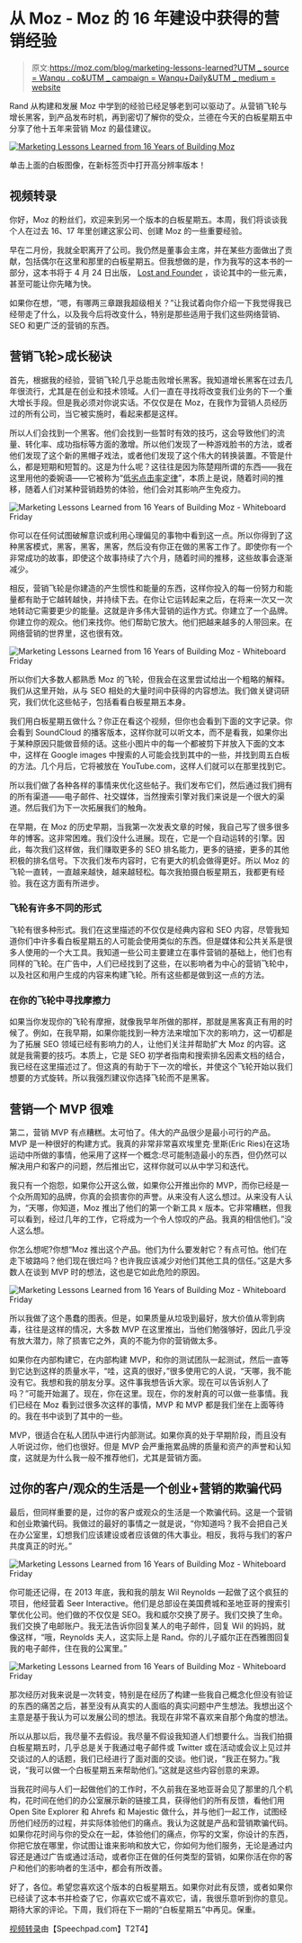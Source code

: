 # 从 Moz - Moz 的 16 年建设中获得的营销经验

> 原文:[https://moz.com/blog/marketing-lessons-learned?UTM _ source = Wanqu . co&UTM _ campaign = Wanqu+Daily&UTM _ medium = website](https://moz.com/blog/marketing-lessons-learned?utm_source=wanqu.co&utm_campaign=Wanqu+Daily&utm_medium=website)

Rand 从构建和发展 Moz 中学到的经验已经足够老到可以驱动了。从营销飞轮与增长黑客，到产品发布时机，再到密切了解你的受众，兰德在今天的白板星期五中分享了他十五年来营销 Moz 的最佳建议。



[![Marketing Lessons Learned from 16 Years of Building Moz](../Images/a0854a61dfa9247565a03b472bb138d9.png)](//moz-static.moz.com/youmoz_uploads/marketing-lessons-learned/5ad90c247b7cb9.94688916.jpg)

单击上面的白板图像，在新标签页中打开高分辨率版本！



## 视频转录

你好，Moz 的粉丝们，欢迎来到另一个版本的白板星期五。本周，我们将谈谈我个人在过去 16、17 年里创建这家公司、创建 Moz 的一些重要经验。

早在二月份，我就全职离开了公司。我仍然是董事会主席，并在某些方面做出了贡献，包括偶尔在这里和那里的白板星期五。但我想做的是，作为我写的这本书的一部分，这本书将于 4 月 24 日出版， [Lost and Founder](https://sparktoro.com/book) ，谈论其中的一些元素，甚至可能让你先睹为快。

如果你在想，“嗯，有哪两三章跟我超级相关？”让我试着向你介绍一下我觉得我已经带走了什么，以及我今后将改变什么，特别是那些适用于我们这些网络营销、SEO 和更广泛的营销的东西。

## 营销飞轮>成长秘诀

首先，根据我的经验，营销飞轮几乎总能击败增长黑客。我知道增长黑客在过去几年很流行，尤其是在创业和技术领域。人们一直在寻找将改变我们业务的下一个重大增长手段。但是我必须对你说实话。不仅仅是在 Moz，在我作为营销人员经历过的所有公司，当它被实施时，看起来都是这样。

所以人们会找到一个黑客。他们会找到一些暂时有效的技巧，这会导致他们的流量、转化率、成功指标等方面的激增。所以他们发现了一种游戏脸书的方法，或者他们发现了这个新的黑帽子戏法，或者他们发现了这个伟大的转换装置。不管是什么，都是短期和短暂的。这是为什么呢？这往往是因为陈楚翔所谓的东西——我在这里用他的委婉语——它被称为“[低劣点击率定律](http://andrewchen.co/the-law-of-shitty-clickthroughs/)”，本质上是说，随着时间的推移，随着人们对某种营销趋势的体验，他们会对其影响产生免疫力。

![Marketing Lessons Learned from 16 Years of Building Moz - Whiteboard Friday](../Images/378dbdc6fb0b45e2fd8464a106d2c8d2.png)

你可以在任何试图破解意识或利用心理偏见的事物中看到这一点。所以你得到了这种黑客模式，黑客，黑客，黑客，然后没有你正在做的黑客工作了。即使你有一个非常成功的故事，即使这个故事持续了六个月，随着时间的推移，这些故事会逐渐减少。

相反，营销飞轮是你建造的产生惯性和能量的东西，这样你投入的每一份努力和能量都有助于它越转越快，并持续下去。在你让它运转起来之后，在将来一次又一次地转动它需要更少的能量。这就是许多伟大营销的运作方式。你建立了一个品牌。你建立你的观众。他们来找你。他们帮助它放大。他们把越来越多的人带回来。在网络营销的世界里，这也很有效。

![Marketing Lessons Learned from 16 Years of Building Moz - Whiteboard Friday](../Images/ef4658ca11e9be8b4a7d4334741b0ea5.png)

所以你们大多数人都熟悉 Moz 的飞轮，但我会在这里尝试给出一个粗略的解释。我们从这里开始，从与 SEO 相处的大量时间中获得的内容想法。我们做关键词研究，我们优化这些帖子，包括看看白板星期五本身。

我们用白板星期五做什么？你正在看这个视频，但你也会看到下面的文字记录。你会看到 SoundCloud 的播客版本，这样你就可以听文本，而不是看我，如果你出于某种原因只能做音频的话。这些小图片中的每一个都被剪下并放入下面的文本中，这样在 Google images 中搜索的人可能会找到其中的一些，并找到周五白板的方法。几个月后，它将被放在 YouTube.com，这样人们就可以在那里找到它。

所以我们做了各种各样的事情来优化这些帖子。我们发布它们，然后通过我们拥有的所有渠道——电子邮件、社交媒体，当然搜索引擎对我们来说是一个很大的渠道。然后我们为下一次拓展我们的触角。

在早期，在 Moz 的历史早期，当我第一次发表文章的时候，我自己写了很多很多年的博客。这非常困难。我们没什么进展。现在，它是一个自动运转的引擎。因此，每次我们这样做，我们赚取更多的 SEO 排名能力，更多的链接，更多的其他积极的排名信号。下次我们发布内容时，它有更大的机会做得更好。所以 Moz 的飞轮一直转，一直越来越快，越来越轻松。每次我拍摄白板星期五，我都更有经验。我在这方面有所进步。

### 飞轮有许多不同的形式

飞轮有很多种形式。我们在这里描述的不仅仅是经典内容和 SEO 内容，尽管我知道你们中许多看白板星期五的人可能会使用类似的东西。但是媒体和公共关系是很多人使用的一个大工具。我知道一些公司主要建立在事件营销的基础上，他们也有同样的飞轮。在广告中，人们已经找到了这些，在以影响者为中心的营销飞轮中，以及社区和用户生成的内容来构建飞轮。所有这些都是做到这一点的方法。

### 在你的飞轮中寻找摩擦力

如果当你发现你的飞轮有摩擦，就像我早年所做的那样，那就是黑客真正有用的时候了。例如，在我早期，如果你能找到一种方法来增加下次的影响力，这一切都是为了拓展 SEO 领域已经有影响力的人，让他们关注并帮助扩大 Moz 的内容。这就是我需要的技巧。本质上，它是 SEO 初学者指南和搜索排名因素文档的结合，我已经在这里描述过了。但这真的有助于下一次的增长，并使这个飞轮开始以我们想要的方式旋转。所以我强烈建议你选择飞轮而不是黑客。

## 营销一个 MVP 很难

第二，营销 MVP 有点糟糕。太可怕了。伟大的产品很少是最小可行的产品。MVP 是一种很好的构建方式。我真的非常非常喜欢埃里克·里斯(Eric Ries)在这场运动中所做的事情，他采用了这样一个概念:尽可能制造最小的东西，但仍然可以解决用户和客户的问题，然后推出它，这样你就可以从中学习和迭代。

我只有一个抱怨，如果你公开这么做，如果你公开推出你的 MVP，而你已经是一个众所周知的品牌，你真的会损害你的声誉。从来没有人这么想过。从来没有人认为，“天哪，你知道，Moz 推出了他们的第一个新工具 x 版本。它非常糟糕，但我可以看到，经过几年的工作，它将成为一个令人惊叹的产品。我真的相信他们。”没人这么想。

你怎么想呢?你想“Moz 推出这个产品。他们为什么要发射它？有点可怕。他们在走下坡路吗？他们现在很烂吗？也许我应该减少对他们其他工具的信任。”这是大多数人在谈到 MVP 时的想法，这也是它如此危险的原因。

![Marketing Lessons Learned from 16 Years of Building Moz - Whiteboard Friday](../Images/db63d89288f2de020d2291a9b0858aad.png)

所以我做了这个愚蠢的图表。但是，如果质量从垃圾到最好，放大价值从零到病毒，往往是这样的情况，大多数 MVP 在这里推出，当他们勉强够好，因此几乎没有放大潜力，除了损害它之外，真的不能为你的营销做太多。

如果你在内部构建它，在内部构建 MVP，和你的测试团队一起测试，然后一直等到它达到这样的质量水平，“哇，这真的很好，”很多使用它的人说，“天哪，我不能没有它。我想和我的朋友分享。这件事我想告诉大家。现在可以告诉别人了吗？”可能开始漏了。现在，你在这里。现在，你的发射真的可以做一些事情。我们已经在 Moz 看到过很多次这样的事情，MVP 和 MVP 都是我们坐在上面等待的。我在书中谈到了其中的一些。

MVP，很适合在私人团队中进行内部测试。如果你真的处于早期阶段，而且没有人听说过你，他们也很好。但是 MVP 会严重拖累品牌的质量和资产的声誉和认知度，这就是为什么我一般不推荐他们，尤其是营销方面。

## 过你的客户/观众的生活是一个创业+营销的欺骗代码

最后，但同样重要的是，过你的客户或观众的生活是一个欺骗代码。这是一个营销和创业欺骗代码。我做过的最好的事情之一就是说，“你知道吗？我不会把自己关在办公室里，幻想我们应该建设或者应该做的伟大事业。相反，我将与我们的客户共度真正的时光。”

![Marketing Lessons Learned from 16 Years of Building Moz - Whiteboard Friday](../Images/e434b6dc155e40defdfdae98b31c9138.png)

你可能还记得，在 2013 年底，我和我的朋友 Wil Reynolds 一起做了这个疯狂的项目，他经营着 Seer Interactive。他们是总部设在美国费城和圣地亚哥的搜索引擎优化公司。他们做的不仅仅是 SEO。我和威尔交换了房子。我们交换了生命。我们交换了电邮账户。我无法告诉你回复某人的电子邮件，回复 Wil 的妈妈，就像这样，“哦，Reynolds 夫人，这实际上是 Rand。你的儿子威尔正在西雅图回复我的电子邮件，住在我的公寓里。”

![Marketing Lessons Learned from 16 Years of Building Moz - Whiteboard Friday](../Images/e156f65f033aa12d93743e78d6a55341.png)

那次经历对我来说是一次转变，特别是在经历了构建一些我自己概念化但没有验证的东西的痛苦之后，甚至没有从真实的人面临的真实问题中产生想法。我想出这个主意是基于我认为可以发展公司的想法。我现在非常不喜欢来自那个角度的想法。

所以从那以后，我尽量不去假设。我尽量不假设我知道人们想要什么。当我们拍摄白板星期五时，几乎总是关于我通过电子邮件或 Twitter 或在活动或会议上见过并交谈过的人的话题，我们已经进行了面对面的交谈。他们说，“我正在努力。”我说，“我可以做一个白板星期五来帮助他们。”这就是这些内容创意的来源。

当我花时间与人们一起做他们的工作时，不久前我在圣地亚哥会见了那里的几个机构，花时间在他们的办公室展示新的链接工具，获得他们的所有反馈，看他们用 Open Site Explorer 和 Ahrefs 和 Majestic 做什么，并与他们一起工作，试图经历他们经历的过程，并实际体验他们的痛点。我认为这就是产品和营销欺骗代码。如果你花时间与你的受众在一起，体验他们的痛点，你写的文案，你设计的东西，你把它放在哪里，你试图让谁来影响和放大它，你如何为他们服务，无论是通过内容还是通过广告或通过活动，或者你正在做的任何类型的营销，如果你活在你的客户和他们的影响者的生活中，都会有所改善。

好了，各位。希望您喜欢这个版本的白板星期五。如果你对此有反馈，或者如果你已经读了这本书并检查了它，你喜欢它或不喜欢它，请，我很乐意听到你的意见。期待大家的评论。下周，我们将在下一期的“白板星期五”中再见。保重。

[视频转录](http://www.speechpad.com/page/video-transcription/)由【Speechpad.com】T2T4】



